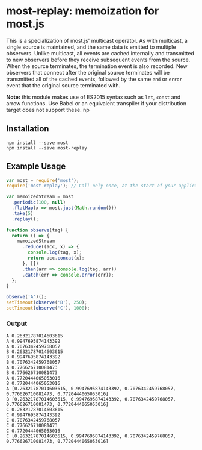 # most-replay: memoization for most.js

This is a specialization of most.js' multicast operator. As with multicast, a single source is maintained, and the same data is emitted to multiple observers. Unlike multicast, all events are cached internally and transmitted to new observers before they receive subsequent events from the source. When the source terminates, the termination event is also recorded. New observers that connect after the original source terminates will be transmitted all of the cached events, followed by the same `end` or `error` event that the original source terminated with.

**Note:** this module makes use of ES2015 syntax such as `let`, `const` and arrow functions. Use Babel or an equivalent transpiler if your distribution target does not support these.
np
## Installation

```
npm install --save most
npm install --save most-replay
```

## Example Usage

```js
var most = require('most');
require('most-replay'); // Call only once, at the start of your application.

var memoizedStream = most
  .periodic(100, null)
  .flatMap(x => most.just(Math.random()))
  .take(5)
  .replay();

function observe(tag) {
  return () => {
    memoizedStream
      .reduce((acc, x) => {
        console.log(tag, x);
        return acc.concat(x);
      }, [])
      .then(arr => console.log(tag, arr))
      .catch(err => console.error(err));
  };
}

observe('A')();
setTimeout(observe('B'), 250);
setTimeout(observe('C'), 1000);
```

### Output

```
A 0.26321787014603615
A 0.9947695874143392
A 0.7076342459768057
B 0.26321787014603615
B 0.9947695874143392
B 0.7076342459768057
A 0.776626710081473
B 0.776626710081473
A 0.7720444065053016
B 0.7720444065053016
A [0.26321787014603615, 0.9947695874143392, 0.7076342459768057, 0.776626710081473, 0.7720444065053016]
B [0.26321787014603615, 0.9947695874143392, 0.7076342459768057, 0.776626710081473, 0.7720444065053016]
C 0.26321787014603615
C 0.9947695874143392
C 0.7076342459768057
C 0.776626710081473
C 0.7720444065053016
C [0.26321787014603615, 0.9947695874143392, 0.7076342459768057, 0.776626710081473, 0.7720444065053016]
```
